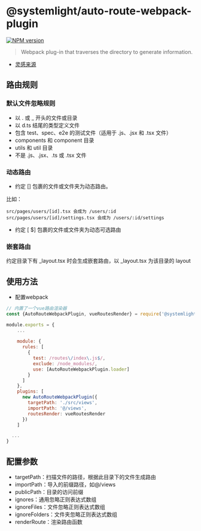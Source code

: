 # @systemlight/auto-route-webpack-plugin

[![NPM version](https://img.shields.io/npm/v/@systemlight/auto-route-webpack-plugin.svg)](https://www.npmjs.com/package/@systemlight/auto-route-webpack-plugin)

> Webpack plug-in that traverses the directory to generate information.

- [灵感来源](https://v3.umijs.org/zh-CN/docs/convention-routing)

## 路由规则

### 默认文件忽略规则

- 以 . 或 _ 开头的文件或目录
- 以 d.ts 结尾的类型定义文件
- 包含 test、spec、e2e 的测试文件（适用于 .js、.jsx 和 .tsx 文件）
- components 和 component 目录
- utils 和 util 目录
- 不是 .js、.jsx、.ts 或 .tsx 文件

### 动态路由

- 约定 [] 包裹的文件或文件夹为动态路由。

比如：

```
src/pages/users/[id].tsx 会成为 /users/:id
src/pages/users/[id]/settings.tsx 会成为 /users/:id/settings
```

- 约定 [ $] 包裹的文件或文件夹为动态可选路由

### 嵌套路由

约定目录下有 _layout.tsx 时会生成嵌套路由，以 _layout.tsx 为该目录的 layout

## 使用方法

- 配置webpack

```javascript
// 内置了一个vue路由渲染器
const {AutoRouteWebpackPlugin, vueRoutesRender} = require('@systemlight/auto-route-webpack-plugin')

module.exports = {
    ...
      
    module: {
      rules: [
        {
          test: /routes\/index\.js$/,
          exclude: /node_modules/,
          use: [AutoRouteWebpackPlugin.loader]
        }
      ]
    },
    plugins: [
      new AutoRouteWebpackPlugin({
        targetPath: './src/views',
        importPath: '@/views',
        routesRender: vueRoutesRender
      })
    ]

  ...
}
```

## 配置参数

- targetPath：扫描文件的路径，根据此目录下的文件生成路由
- importPath：导入的前缀路径，如@/views
- publicPath：目录的访问前缀
- ignores：通用忽略正则表达式数组
- ignoreFiles：文件忽略正则表达式数组
- ignoreFolders：文件夹忽略正则表达式数组
- renderRoute：渲染路由函数
